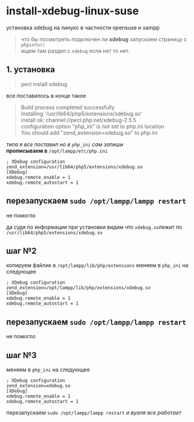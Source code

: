 # install-xdebug-linux-suse  
установка xdebug на линукс в частности opensuse и xampp   

> что бы посмотреть подключен ли **xdebug** запускаем страницу с `phpinfo()`  
ищем там раздел с `xdebug` если нет то нет.  


## 1. установка   
> pecl install xdebug 

все поставилось в конце такое    

> Build process completed successfully  
Installing '/usr/lib64/php5/extensions/xdebug.so'  
install ok: channel://pecl.php.net/xdebug-2.5.5  
configuration option "php_ini" is not set to php.ini location    
You should add "zend_extension=xdebug.so" to php.ini  



*типа я все поставил но в `php_ini` сам запиши*    
**прописываем в** `/opt/lampp/etc/php.ini`    

```` 
; XDebug configuration  
zend_extension=/usr/lib64/php5/extensions/xdebug.so   
[XDebug]  
xdebug.remote_enable = 1  
xdebug.remote_autostart = 1
````  

перезапускаем ` sudo /opt/lampp/lampp restart ` 
----------
не помогло   

да судя по информации при установки видим что ` xdebug.so `лежит по ` /usr/lib64/php5/extensions/xdebug.so `  
## шаг №2  
копируем файлик в `/opt/lampp/lib/php/extensions` меняем в `php_ini` на следующее  

``` 
; XDebug configuration  
zend_extension=/opt/lampp/lib/php/extensions/xdebug.so  
[XDebug]  
xdebug.remote_enable = 1  
xdebug.remote_autostart = 1
```    

перезапускаем `sudo /opt/lampp/lampp restart` 
---------------
не помогло    

## шаг №3   
меняем в `php_ini` на следующее  

```
; XDebug configuration  
zend_extension=xdebug.so  
[XDebug]  
xdebug.remote_enable = 1  
xdebug.remote_autostart = 1
```  

перезапускаем `sudo /opt/lampp/lampp restart` *и вуаля все работает*    
